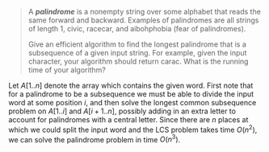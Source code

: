 > A **_palindrome_** is a nonempty string over some alphabet that reads the same forward and backward. Examples of palindromes are all strings of length $1$, $\text{civic}$, $\text{racecar}$, and $\text{aibohphobia}$ (fear of palindromes).
>
> Give an efficient algorithm to find the longest palindrome that is a subsequence of a given input string. For example, given the input $\text{character}$, your algorithm should return $\text{carac}$. What is the running time of your algorithm?

Let $A[1..n]$ denote the array which contains the given word. First note that for a palindrome to be a subsequence we must be able to divide the input word at some position $i$, and then solve the longest common subsequence problem on $A[1..i]$ and $A[i + 1..n]$, possibly adding in an extra letter to account for palindromes with a central letter. Since there are $n$ places at which we could split the input word and the $\text{LCS}$ problem takes time $O(n^2)$, we can solve the palindrome problem in time $O(n^3)$.
